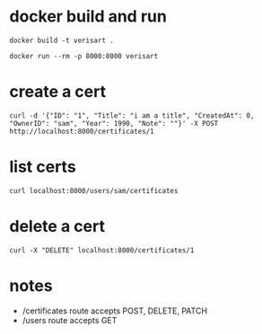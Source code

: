 # docker build and run

```docker build -t verisart .```

```docker run --rm -p 8000:8000 verisart```

# create a cert
```curl -d '{"ID": "1", "Title": "i am a title", "CreatedAt": 0, "OwnerID": "sam", "Year": 1990, "Note": ""}' -X POST http://localhost:8000/certificates/1```

# list certs
```curl localhost:8000/users/sam/certificates```

# delete a cert
```curl -X "DELETE" localhost:8000/certificates/1```

# notes

- /certificates route accepts POST, DELETE, PATCH
- /users route accepts GET
